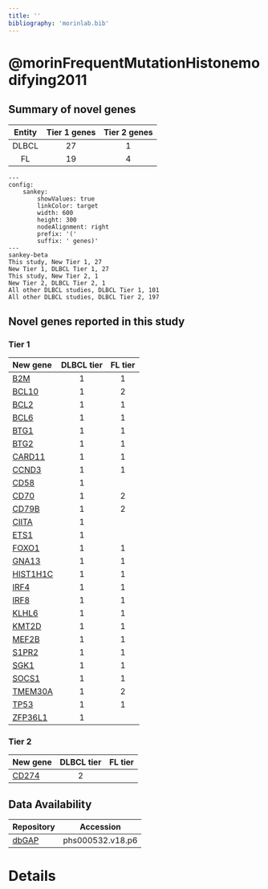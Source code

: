 ```yaml
---
title: ''
bibliography: 'morinlab.bib'
---
```


# @morinFrequentMutationHistonemodifying2011
## Summary of novel genes

|Entity| Tier 1 genes| Tier 2 genes|
|:-:|:-:|:-:|
|DLBCL|27|1|
|FL|19|4|
```mermaid
---
config:
    sankey:
        showValues: true
        linkColor: target
        width: 600
        height: 300
        nodeAlignment: right
        prefix: '('
        suffix: ' genes)'
---
sankey-beta
This study, New Tier 1, 27
New Tier 1, DLBCL Tier 1, 27
This study, New Tier 2, 1
New Tier 2, DLBCL Tier 2, 1
All other DLBCL studies, DLBCL Tier 1, 101
All other DLBCL studies, DLBCL Tier 2, 197
```

## Novel genes reported in this study

### Tier 1
|New gene|DLBCL tier|FL tier|
|:-|:-:|:-:|
|[B2M](../B2M)|1 |1 |
|[BCL10](../BCL10)|1 |2 |
|[BCL2](../BCL2)|1 |1 |
|[BCL6](../BCL6)|1 |1 |
|[BTG1](../BTG1)|1 |1 |
|[BTG2](../BTG2)|1 |1 |
|[CARD11](../CARD11)|1 |1 |
|[CCND3](../CCND3)|1 |1 |
|[CD58](../CD58)|1 | |
|[CD70](../CD70)|1 |2 |
|[CD79B](../CD79B)|1 |2 |
|[CIITA](../CIITA)|1 | |
|[ETS1](../ETS1)|1 | |
|[FOXO1](../FOXO1)|1 |1 |
|[GNA13](../GNA13)|1 |1 |
|[HIST1H1C](../HIST1H1C)|1 |1 |
|[IRF4](../IRF4)|1 |1 |
|[IRF8](../IRF8)|1 |1 |
|[KLHL6](../KLHL6)|1 |1 |
|[KMT2D](../KMT2D)|1 |1 |
|[MEF2B](../MEF2B)|1 |1 |
|[S1PR2](../S1PR2)|1 |1 |
|[SGK1](../SGK1)|1 |1 |
|[SOCS1](../SOCS1)|1 |1 |
|[TMEM30A](../TMEM30A)|1 |2 |
|[TP53](../TP53)|1 |1 |
|[ZFP36L1](../ZFP36L1)|1 | |

### Tier 2
|New gene|DLBCL tier|FL tier|
|:-|:-:|:-:|
|[CD274](../CD274)|2 | |


## Data Availability

|**Repository**|**Accession**|
|-|-|
|[dbGAP](https://www.ncbi.nlm.nih.gov/gap/)| phs000532.v18.p6 |


# Details


